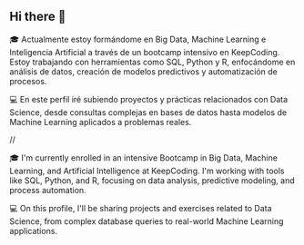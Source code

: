 ## Hi there 👋

🎓 Actualmente estoy formándome en Big Data, Machine Learning e Inteligencia Artificial a través de un bootcamp intensivo en KeepCoding. Estoy trabajando con herramientas como SQL, Python y R, enfocándome en análisis de datos, creación de modelos predictivos y automatización de procesos.

💻 En este perfil iré subiendo proyectos y prácticas relacionados con Data Science, desde consultas complejas en bases de datos hasta modelos de Machine Learning aplicados a problemas reales.

//

🎓 I'm currently enrolled in an intensive Bootcamp in Big Data, Machine Learning, and Artificial Intelligence at KeepCoding. I'm working with tools like SQL, Python, and R, focusing on data analysis, predictive modeling, and process automation.

💻 On this profile, I'll be sharing projects and exercises related to Data Science, from complex database queries to real-world Machine Learning applications.


<!--
**Adrilp01/Adrilp01** is a ✨ _special_ ✨ repository because its `README.md` (this file) appears on your GitHub profile.

Here are some ideas to get you started:

- 🔭 I’m currently working on ...
- 🌱 I’m currently learning ...
- 👯 I’m looking to collaborate on ...
- 🤔 I’m looking for help with ...
- 💬 Ask me about ...
- 📫 How to reach me: ...
- 😄 Pronouns: ...
- ⚡ Fun fact: ...
-->
